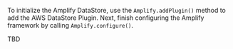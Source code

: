 To initialize the Amplify DataStore, use the `Amplify.addPlugin()` method to add the AWS DataStore Plugin. Next, finish configuring the Amplify framework by calling `Amplify.configure()`.

TBD
